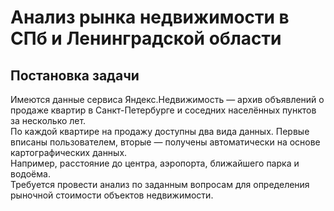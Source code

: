 <h1>Анализ рынка недвижимости в СПб и Ленинградской области</h1>
<h2>Постановка задачи</h2>
Имеются данные сервиса Яндекс.Недвижимость — архив объявлений о продаже квартир в Санкт-Петербурге и соседних населённых пунктов за несколько лет.<br /> 
По каждой квартире на продажу доступны два вида данных. Первые вписаны пользователем, вторые — получены автоматически на основе картографических данных.<br /> 
Например, расстояние до центра, аэропорта, ближайшего парка и водоёма.<br />
Требуется провести анализ по заданным вопросам для определения рыночной стоимости объектов недвижимости. <br />
